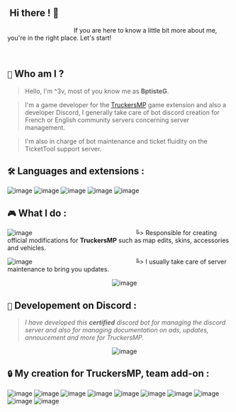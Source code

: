 ## ‎ ‎ ‎ ‎ ‎ ‎ ‎ ‎ ‎ ‎ ‎ ‎ ‎ ‎ ‎ ‎ ‎ ‎ ‎ ‎ ‎ ‎ ‎ ‎ ‎ ‎ ‎ ‎ ‎ ‎ ‎ ‎ ‎ ‎ ‎ ‎ ‎ ‎ ‎ ‎ ‎ ‎ ‎ ‎ ‎ ‎ ‎ ‎ ‎ ‎ ‎ ‎ ‎ ‎ ‎ ‎ ‎ ‎ ‎ ‎  ‎ ‎ ‎ ‎ ‎ ‎‎ Hi there ! 👋

  ‎ ‎ ‎ ‎ ‎ ‎ ‎ ‎ ‎ ‎ ‎ ‎ ‎ ‎ ‎ ‎ ‎ ‎ ‎ ‎ ‎ ‎ ‎‎ ‎ ‎‎ ‎ ‎ ‎ ‎ ‎ ‎ ‎  ‎ ‎ ‎ ‎  ‎ ‎ If you are here to know a little bit more about me, you're in the right place. Let's start!

  ‎ ‎ 
  ‎ 
  ‎ 
  ‎ 
  

## `👀`  Who am I ?                                                            
> Hello, I'm ^3v, most of you know me as **BptisteG**.


> I'm a game developer for the <a href="(https://truckersmp.com/)">TruckersMP</a> game extension and also a developer Discord, I generally take care of bot discord creation for French or English community servers concerning server management.


> I'm also in charge of bot maintenance and ticket fluidity on the TicketTool support server.


## `🛠️`  __Languages and extensions :__ 


![image](https://github.com/3v-exe/3v-exe/assets/123122023/5c43e55e-04d8-413a-9625-13a81fc6e1f7)
![image](https://github.com/3v-exe/3v-exe/assets/123122023/db9f0f77-ce11-42c9-8446-4b618c61b261)
![image](https://github.com/3v-exe/3v-exe/assets/123122023/d4ad6318-bd62-4342-b8d1-87e0da966b85)
![image](https://github.com/3v-exe/3v-exe/assets/123122023/65b52dae-c93e-406a-87a1-9ef30390de96)
![image](https://github.com/3v-exe/3v-exe/assets/123122023/8749da1f-9cf6-407e-b873-2625ab0e19db)


## `🎮` __What I do :__ 

![image](https://github.com/3v-exe/3v-exe/assets/123122023/179810cd-157b-4154-9f84-e36e3f853076)
‎‎ ‎ ‎ ‎‎ ‎‎ ‎ ‎ ‎‎ ‎‎ ‎ ‎ ‎‎ ‎‎ ‎ ‎ ‎‎ ‎‎‎ ‎ ‎ ‎‎ ‎‎ ‎ ‎ ‎‎ ‎‎ ‎ ‎ ‎‎ ‎‎ ‎ ‎ ‎‎ ‎‎ ‎ ‎ ‎‎ ‎‎ ‎ ‎ ‎‎ ‎‎ ‎ ‎ ‎‎ ‎‎ ‎ ‎ ‎‎ ‎‎ ‎ ‎ ‎‎ ‎‎ ‎ ‎ ‎‎ ‎‎ ‎ ‎ ‎‎ ‎‎ ‎ ‎ ‎‎ ‎‎ ‎ ‎ ‎‎ ‎‎‎ ‎ ‎ ‎‎ ‎‎ ‎ ‎ ‎‎ ‎‎ ‎ ‎ ‎‎ ‎‎ ‎ ‎ ‎‎ ‎‎ ‎ ‎ ‎‎ ‎‎ ‎ ‎ ‎‎ ‎‎ ‎ ‎ ‎‎ ‎‎ ‎ ‎ ‎‎ ‎‎ ‎ ‎ ‎‎ ‎‎ ‎ ‎ ‎‎ ‎‎ ‎ ‎ ‎‎ ‎‎ ‎ ‎ ‎‎ ‎‎ ‎ ‎ ‎‎ ‎‎ ‎ ‎ ‎‎ ‎‎ ‎ ‎ ‎‎ ‎‎ ‎ ‎ ‎‎ ‎‎ ‎ ‎ ‎‎ ‎‎ ‎ ‎ ‎‎ ‎‎ ‎ ‎ ‎‎ ‎‎ ‎ ‎ ‎‎ ‎‎ ‎ ‎ ‎‎ ‎‎ ‎ ‎ ‎‎ ‎‎ ‎ ‎ ‎‎ ‎ ‎ ‎ ‎‎ ‎‎ ‎ ‎ ‎‎ ‎‎ ‎ ‎ ‎‎ ‎‎ ‎ ‎ ‎‎ ‎‎ ‎ ‎ ‎‎‎‎‎╚> Responsible for creating official modifications for **TruckersMP** such as map edits, skins, accessories and vehicles.

![image](https://github.com/3v-exe/3v-exe/assets/123122023/03f945c4-fc20-4364-bef0-3ff140cbfe9d)
 ‎ ‎ ‎‎ ‎ ‎ ‎ ‎‎ ‎‎ ‎ ‎ ‎‎ ‎‎ ‎ ‎ ‎‎ ‎‎ ‎ ‎ ‎‎ ‎‎ ‎  ‎ ‎ ‎‎ ‎ ‎ ‎ ‎‎ ‎‎ ‎ ‎ ‎‎ ‎‎ ‎ ‎ ‎‎ ‎‎ ‎ ‎ ‎‎ ‎‎ ‎ ‎ ‎ ‎ ‎‎ ‎ ‎ ‎ ‎‎ ‎‎ ‎ ‎ ‎‎ ‎‎ ‎ ‎ ‎‎ ‎‎ ‎ ‎ ‎‎ ‎‎ ‎ ‎ ‎ ‎ ‎‎ ‎ ‎ ‎ ‎‎ ‎‎ ‎ ‎ ‎‎ ‎‎ ‎ ‎ ‎‎ ‎‎ ‎ ‎ ‎‎ ‎‎ ‎ ‎ ‎ ‎ ‎‎ ‎ ‎ ‎ ‎‎ ‎‎ ‎ ‎ ‎‎ ‎‎ ‎ ‎ ‎‎ ‎‎ ‎ ‎ ‎‎ ‎‎ ‎ ‎ ‎ ‎ ‎‎ ‎ ‎ ‎ ‎‎ ‎‎ ‎ ‎ ‎‎ ‎‎ ‎ ‎ ‎‎ ‎‎ ‎ ‎ ‎‎ ‎‎ ‎ ‎ ‎ ‎ ‎‎ ‎ ‎ ‎ ‎‎ ‎‎ ‎ ‎ ‎‎ ‎‎ ‎ ‎ ‎‎ ‎‎ ‎ ‎ ‎‎ ‎‎ ‎ ‎ ‎ ‎ ‎‎ ‎ ‎ ‎ ‎‎ ‎‎ ‎ ‎ ‎‎ ‎‎ ‎ ‎ ‎‎ ‎‎ ‎ ‎ ‎‎ ‎‎ ‎ ‎ ‎ ‎ ‎‎ ‎ ‎ ‎ ‎‎ ‎‎ ‎ ‎ ‎‎ ‎‎ ‎‎╚> I usually take care of server maintenance to bring you updates.

‎ ‎ ‎ ‎ ‎ ‎‎ ‎ ‎ ‎ ‎ ‎‎ ‎ ‎ ‎ ‎ ‎‎ ‎ ‎ ‎ ‎ ‎‎ ‎ ‎ ‎ ‎ ‎ ‎ ‎ ‎ ‎ ‎‎ ‎ ‎ ‎ ‎ ‎‎ ‎ ‎ ‎ ‎ ‎‎ ‎ ‎ ‎ ‎ ‎‎‎ ‎‎ ‎ ‎ ‎ ‎ ‎‎ ‎ ‎ ‎ ‎ ‎ ‎ ‎ ‎ ‎![image](https://github.com/3v-exe/3v-exe/assets/123122023/f2a37577-32f8-4108-beab-d2b10ab0a979)


## `🚨` __Developement on Discord :__

> *I have developed this **certified** discord bot for managing the discord server and also for managing documentation on ads, updates, annoucement and more for TruckersMP.*


‎ ‎ ‎ ‎ ‎ ‎‎ ‎ ‎ ‎ ‎ ‎‎ ‎ ‎ ‎ ‎ ‎‎ ‎ ‎ ‎ ‎ ‎‎ ‎ ‎ ‎ ‎ ‎‎ ‎ ‎ ‎ ‎ ‎ ‎‎ ‎ ‎ ‎ ‎ ‎‎ ‎ ‎ ‎ ‎ ‎‎ ‎ ‎ ‎ ‎ ‎‎ ‎ ‎ ‎ ‎ ‎‎ ‎ ‎ ‎ ‎ ‎‎ ‎ ‎ ‎ ‎![image](https://github.com/3v-exe/3v-exe/assets/123122023/a03bc293-dedd-438d-a89f-ccfbcb612361)



## `🔒` __My creation for TruckersMP, team add-on :__
![image](https://github.com/3v-exe/3v-exe/assets/123122023/8ba2559b-71c7-4622-877f-9199beaf50ee)
![image](https://github.com/3v-exe/3v-exe/assets/123122023/2db62f88-e87d-484b-a8f3-c0d74444e004)
![image](https://github.com/3v-exe/3v-exe/assets/123122023/d53bce07-a038-4e16-a126-ce740b6d7d8b)
![image](https://github.com/3v-exe/3v-exe/assets/123122023/7ae96e6f-8140-447d-9d00-b63a1ef940f1)
![image](https://github.com/3v-exe/3v-exe/assets/123122023/78da3b74-c58b-4b8d-aa71-199baa066b6a)
![image](https://github.com/3v-exe/3v-exe/assets/123122023/2277a025-4282-4620-8f59-04db72f2e84e)
![image](https://github.com/3v-exe/3v-exe/assets/123122023/410bff3c-9e56-40c9-9471-2ceba1d31210)
![image](https://github.com/3v-exe/3v-exe/assets/123122023/06fc0c95-c41d-4f3b-8281-f4a67798996c)
![image](https://github.com/3v-exe/3v-exe/assets/123122023/2c222c1c-eab7-45be-bc3a-1022bb262679)
![image](https://github.com/3v-exe/3v-exe/assets/123122023/dd2cf09f-121d-4a6f-abae-39c70800876e)
